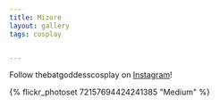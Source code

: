 ```yaml
---
title: Mizore 
layout: gallery
tags: cosplay


---
```


Follow thebatgoddesscosplay on [Instagram](https://www.instagram.com/thebatgoddesscosplay)!

{% flickr_photoset 72157694424241385 "Medium" %}